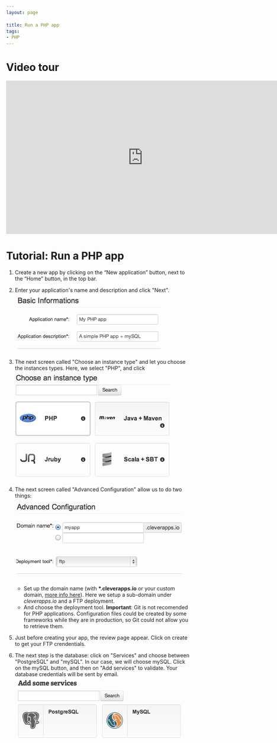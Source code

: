 ```yaml
---
layout: page

title: Run a PHP app
tags:
- PHP
---
```

# Video tour 
<p>
<iframe style="width:738px" height="415" src="http://www.youtube.com/embed/jMwhkO3x8KM" frameborder="0" allowfullscreen="allowfullscreen"> </iframe>  
</p>

# Tutorial: Run a PHP app

1. Create a new app by clicking on the “New application” button, next to the “Home” button, in the top bar. 
2. Enter your application's name and description and click "Next".<img class="thumbnail img_doc" src="/img/appphpname.png">
3. The next screen called "Choose an instance type" and let you choose the instances types. Here, we select "PHP", and click  <img class="thumbnail img_doc" src="/img/php.png">
4. The next screen called "Advanced Configuration" allow us to do two things:<img class="thumbnail img_doc" src="/img/advancedconfphp.png">
	* Set up the domain name (with **\*.cleverapps.io** or your custom domain, <a href="/domain-namel">more info here</a>). Here we setup a sub-domain under *cleverapps.io* and a FTP deployment.
	* And choose the deployment tool. **Important**: Git is not recomended for PHP applications. Configuration files could be created by some frameworks while they are in production, so Git could not allow you to retrieve them.

5. Just before creating your app, the review page appear. Click on create to get your FTP crendentials.
6. The next step is the database: click on "Services" and choose between "PostgreSQL" and "mySQL". In our case, we will choose mySQL. Click on the mySQL button, and then on "Add services" to validate. Your database credentials will be sent by email. <img class="thumbnail img_doc" src="/img/mysql.png">
